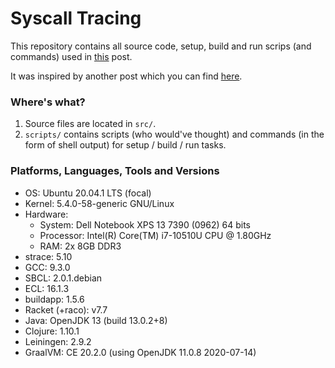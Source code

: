 # Syscall Tracing

This repository contains all source code, setup, build and run scrips (and commands) used in 
[this](http://www.restless-bytes.com/posts/of-the-tracing-of-syscalls) post.

It was inspired by another post which you can find [here](https://drewdevault.com/2020/01/04/Slow.html).

### Where's what?

1. Source files are located in `src/`.
2. `scripts/` contains scripts (who would've thought) and commands (in the form of shell output) for setup / build / 
run tasks.

### Platforms, Languages, Tools and Versions

- OS: Ubuntu 20.04.1 LTS (focal)
- Kernel: 5.4.0-58-generic GNU/Linux
- Hardware: 
  * System: Dell Notebook XPS 13 7390 (0962) 64 bits
  * Processor: Intel(R) Core(TM) i7-10510U CPU @ 1.80GHz
  * RAM: 2x 8GB DDR3
- strace: 5.10
- GCC: 9.3.0
- SBCL: 2.0.1.debian
- ECL: 16.1.3
- buildapp: 1.5.6
- Racket (+raco): v7.7
- Java: OpenJDK 13 (build 13.0.2+8)
- Clojure: 1.10.1
- Leiningen: 2.9.2
- GraalVM: CE 20.2.0 (using OpenJDK 11.0.8 2020-07-14)